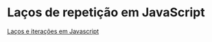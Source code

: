 # Laços de repetição em JavaScript

[Laços e iterações em Javascript](https://developer.mozilla.org/pt-BR/docs/Web/JavaScript/Guide/Loops_and_iteration)